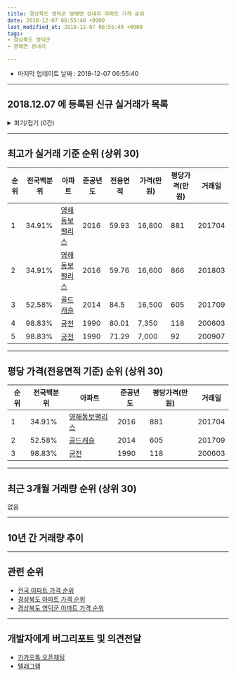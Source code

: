 ```yaml
---
title: 경상북도 영덕군 영해면 성내리 아파트 가격 순위
date: 2018-12-07 06:55:40 +0900
last_modified_at: 2018-12-07 06:55:40 +0900
tags:
- 경상북도 영덕군
- 영해면 성내리

---
```


* 마지막 업데이트 날짜 : 2018-12-07 06:55:40

---

## 2018.12.07 에 등록된 신규 실거래가 목록

<details>
<summary>펴기/접기 (0건)</summary>
<div markdown="1">

|아파트|전국백분위|준공년도|전용면적|가격(만원)|평당가격(만원)|거래일|
|---|---|---|---|---|---|---|
|없음|||||||


</div>
</details>

---

## 최고가 실거래 기준 순위 (상위 30)


|순위|전국백분위|아파트|준공년도|전용면적|가격(만원)|평당가격(만원)|거래일|
|---|---|---|---|---|---|---|---|
|1|34.91%|[영해동보팰리스](https://search.naver.com/search.naver?query=%EA%B2%BD%EC%83%81%EB%B6%81%EB%8F%84+%EC%98%81%EB%8D%95%EA%B5%B0+%EC%98%81%ED%95%B4%EB%A9%B4+%EC%84%B1%EB%82%B4%EB%A6%AC+%EC%98%81%ED%95%B4%EB%8F%99%EB%B3%B4%ED%8C%B0%EB%A6%AC%EC%8A%A4)|2016|59.93|16,800|881|201704|
|2|34.91%|[영해동보팰리스](https://search.naver.com/search.naver?query=%EA%B2%BD%EC%83%81%EB%B6%81%EB%8F%84+%EC%98%81%EB%8D%95%EA%B5%B0+%EC%98%81%ED%95%B4%EB%A9%B4+%EC%84%B1%EB%82%B4%EB%A6%AC+%EC%98%81%ED%95%B4%EB%8F%99%EB%B3%B4%ED%8C%B0%EB%A6%AC%EC%8A%A4)|2016|59.76|16,600|866|201803|
|3|52.58%|[골드캐슬](https://search.naver.com/search.naver?query=%EA%B2%BD%EC%83%81%EB%B6%81%EB%8F%84+%EC%98%81%EB%8D%95%EA%B5%B0+%EC%98%81%ED%95%B4%EB%A9%B4+%EC%84%B1%EB%82%B4%EB%A6%AC+%EA%B3%A8%EB%93%9C%EC%BA%90%EC%8A%AC)|2014|84.5|16,500|605|201709|
|4|98.83%|[궁전](https://search.naver.com/search.naver?query=%EA%B2%BD%EC%83%81%EB%B6%81%EB%8F%84+%EC%98%81%EB%8D%95%EA%B5%B0+%EC%98%81%ED%95%B4%EB%A9%B4+%EC%84%B1%EB%82%B4%EB%A6%AC+%EA%B6%81%EC%A0%84)|1990|80.01|7,350|118|200603|
|5|98.83%|[궁전](https://search.naver.com/search.naver?query=%EA%B2%BD%EC%83%81%EB%B6%81%EB%8F%84+%EC%98%81%EB%8D%95%EA%B5%B0+%EC%98%81%ED%95%B4%EB%A9%B4+%EC%84%B1%EB%82%B4%EB%A6%AC+%EA%B6%81%EC%A0%84)|1990|71.29|7,000|92|200907|


---

## 평당 가격(전용면적 기준) 순위 (상위 30)


|순위|전국백분위|아파트|준공년도|평당가격(만원)|거래일|
|---|---|---|---|---|---|
|1|34.91%|[영해동보팰리스](https://search.naver.com/search.naver?query=%EA%B2%BD%EC%83%81%EB%B6%81%EB%8F%84+%EC%98%81%EB%8D%95%EA%B5%B0+%EC%98%81%ED%95%B4%EB%A9%B4+%EC%84%B1%EB%82%B4%EB%A6%AC+%EC%98%81%ED%95%B4%EB%8F%99%EB%B3%B4%ED%8C%B0%EB%A6%AC%EC%8A%A4)|2016|881|201704|
|2|52.58%|[골드캐슬](https://search.naver.com/search.naver?query=%EA%B2%BD%EC%83%81%EB%B6%81%EB%8F%84+%EC%98%81%EB%8D%95%EA%B5%B0+%EC%98%81%ED%95%B4%EB%A9%B4+%EC%84%B1%EB%82%B4%EB%A6%AC+%EA%B3%A8%EB%93%9C%EC%BA%90%EC%8A%AC)|2014|605|201709|
|3|98.83%|[궁전](https://search.naver.com/search.naver?query=%EA%B2%BD%EC%83%81%EB%B6%81%EB%8F%84+%EC%98%81%EB%8D%95%EA%B5%B0+%EC%98%81%ED%95%B4%EB%A9%B4+%EC%84%B1%EB%82%B4%EB%A6%AC+%EA%B6%81%EC%A0%84)|1990|118|200603|


---

## 최근 3개월 거래량 순위 (상위 30)

없음

---

## 10년 간 거래량 추이


<div style="width:100%;">
    <canvas id="deal_progress" height="250"></canvas>
</div>

<script>
new Chart(document.getElementById("deal_progress"), {
    type: 'line',
    data: {
        labels: ['200812','200901','200902','200903','200904','200905','200906','200907','200908','200909','200910','200911','200912','201001','201002','201003','201004','201005','201006','201007','201008','201009','201010','201011','201012','201101','201102','201103','201104','201105','201106','201107','201108','201109','201110','201111','201112','201201','201202','201203','201204','201205','201206','201207','201208','201209','201210','201211','201212','201301','201302','201303','201304','201305','201306','201307','201308','201309','201310','201311','201312','201401','201402','201403','201404','201405','201406','201407','201408','201409','201410','201411','201412','201501','201502','201503','201504','201505','201506','201507','201508','201509','201510','201511','201512','201601','201602','201603','201604','201605','201606','201607','201608','201609','201610','201611','201612','201701','201702','201703','201704','201705','201706','201707','201708','201709','201710','201711','201712','201801','201802','201803','201804','201805','201806','201807','201808','201809','201810','201811','201812'],
        datasets: [{
            label: '실거래 수',
            pointRadius: 1,
            data: [0, 0, 1, 0, 1, 0, 0, 1, 0, 0, 0, 0, 1, 0, 0, 1, 0, 0, 1, 0, 1, 0, 0, 0, 1, 0, 0, 1, 2, 0, 0, 0, 0, 0, 0, 0, 1, 0, 0, 0, 1, 1, 0, 0, 0, 0, 0, 0, 0, 0, 0, 0, 0, 0, 0, 0, 0, 0, 0, 0, 0, 0, 2, 0, 0, 0, 0, 3, 1, 0, 0, 1, 0, 0, 0, 0, 2, 1, 0, 0, 0, 0, 0, 1, 0, 2, 0, 0, 0, 0, 1, 1, 0, 0, 2, 2, 1, 1, 1, 1, 1, 1, 1, 4, 1, 10, 1, 0, 1, 0, 1, 2, 1, 0, 1, 0, 0, 0, 0, 0, 0],
            borderColor: "rgba(255, 201, 14, 1)",
            backgroundColor: "rgba(255, 201, 14, 0.5)",
            fill: true,
        }]
    },
    options: {
        responsive: true,
        title: {
            display: true,
            text: '10년간 거래량 추이'
        },
        tooltips: {
            mode: 'index',
            intersect: false,
        },
        hover: {
            mode: 'nearest',
            intersect: true
        },
        scales: {
            xAxes: [{
                display: true,
                scaleLabel: {
                    display: true,
                    labelString: '년/월'
                }
            }],
            yAxes: [{
                display: true,
                ticks: {
                    suggestedMin: 0,
                },
                scaleLabel: {
                    display: true,
                    labelString: '실거래 수'
                }
            }]
        }
    }
});

</script>


---

## 관련 순위

- [전국 아파트 가격 순위](https://inasie.github.io/apt-ranking/전국)
- [경상북도 아파트 가격 순위](https://inasie.github.io/apt-ranking/경상북도)
- [경상북도 영덕군 아파트 가격 순위](https://inasie.github.io/apt-ranking/경상북도-영덕군)


---

## 개발자에게 버그리포트 및 의견전달

- [카카오톡 오픈채팅](https://open.kakao.com/o/gLJUAP4)
- [텔레그램](https://t.me/inasie)


